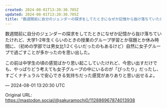 ```yaml
---
created: 2024-08-01T13:20:30.705Z
updated: 2024-08-01T13:20:30.705Z
title: "数週間前に自分のジェンダーの探求をしてたときになぜか記憶から抜け落ちていたけれど[...]"
---
```


<p>数週間前に自分のジェンダーの探求をしてたときになぜか記憶から抜け落ちていたけれど、大学1-2年生くらいのときの授業のグループ学習とか宿題とか休み時間に、（初めの学部では男女比1:2くらいだったのもあるけど）自然に女子グループで過ごすことが多かったのを思い出した。</p><p>この前は中学生の頃の感覚ばかり思い起こしていたけれど、今思い出すだけでも、やっぱりどう考えても女子グループの中にいるのが「ぴったり」だったし、すごくナチュラルで安心できる気持ちだった感覚がありありと思い出せるよ。</p>

&mdash; 2024-08-01 13:20:30 UTC

Original URL: https://mastodon.social/@sakuramochi0/112886967874013938
